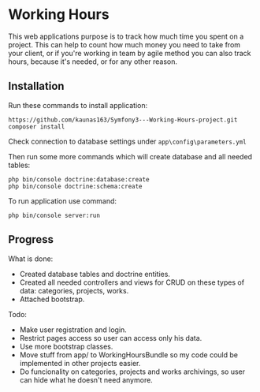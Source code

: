 Working Hours
=============

This web applications purpose is to track how much time you spent on a project. This can help to count how much money you need to take from your client, or if you're working in team by agile method you can also track hours, because it's needed, or for any other reason.

Installation
------------

Run these commands to install application:

```
https://github.com/kaunas163/Symfony3---Working-Hours-project.git
composer install
```

Check connection to database settings under ``` app\config\parameters.yml ```

Then run some more commands which will create database and all needed tables:

```
php bin/console doctrine:database:create
php bin/console doctrine:schema:create
```

To run application use command:
```
php bin/console server:run
```


Progress
--------


What is done:
 * Created database tables and doctrine entities.
 * Created all needed controllers and views for CRUD on these types of data: categories, projects, works.
 * Attached bootstrap.

Todo:
 * Make user registration and login.
 * Restrict pages access so user can access only his data.
 * Use more bootstrap classes.
 * Move stuff from app/ to WorkingHoursBundle so my code could be implemented in other projects easier.
 * Do funcionality on categories, projects and works archivings, so user can hide what he doesn't need anymore.
